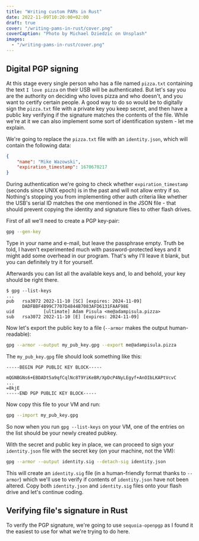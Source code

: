 ```yaml
---
title: "Writing custom PAMs in Rust"
date: 2022-11-09T10:20:00+02:00
draft: true
cover: "/writing-pams-in-rust/cover.png"
coverCaption: "Photo by Michael Dziedzic on Unsplash"
images:
  - "/writing-pams-in-rust/cover.png"
---
```


## Digital PGP signing

At this stage every single person who has a file named `pizza.txt` containing the text `I love pizza` on their USB will be authenticated. But let's say you are the authority on deciding who loves pizza and who doesn't, and you want to certify certain people. A good way to do so would be to digitally sign the `pizza.txt` file with a private key you keep secret, and then have a public key verifying if the signature matches the contents of the file. While we're at it we can also implement some sort of identification system - let me explain.

We're going to replace the `pizza.txt` file with an `identity.json`, which will contain the following data:

```json
{
	"name": "Mike Wazowski",
	"expiration_timestamp": 1670670217
}
```

During authentication we're going to check whether `expiration_timestamp` (seconds since UNIX epoch) is in the past and will not allow entry if so. Nothing's stopping you from implementing other auth criteria like whether the USB's serial ID matches the one mentioned in the JSON file - that should prevent copying the identity and signature files to other flash drives.

First of all we'll need to create a PGP key-pair:

```bash
gpg --gen-key
```

Type in your name and e-mail, but leave the passphrase empty. Truth be told, I haven't experimented much with password-protected keys and it might add some overhead in our program. That's why I'll leave it blank, but you can definitely try it for yourself.

Afterwards you can list all the available keys and, lo and behold, your key should be right there.

```
$ gpg --list-keys
...
pub   rsa3072 2022-11-10 [SC] [expires: 2024-11-09]
      DADFBBF4B99C7707D4844B7083AFD6131FAAF98E
uid           [ultimate] Adam Pisula <me@adampisula.pizza>
sub   rsa3072 2022-11-10 [E] [expires: 2024-11-09]
```

Now let's export the public key to a file (`--armor` makes the output human-readable):

```bash
gpg --armor --output my_pub_key.gpg --export me@adampisula.pizza
```

The `my_pub_key.gpg` file should look something like this:

```
-----BEGIN PGP PUBLIC KEY BLOCK-----

mQGNBGNs6+EBDADt5a9qfCqlNc8T9YiKeBR/XpDcP4NyLEgyf+AnOIbLKAPtVcvC
...
=8kjE
-----END PGP PUBLIC KEY BLOCK-----
```

Now copy this file to your VM and run:

```bash
gpg --import my_pub_key.gpg
```

So now when you run `gpg --list-keys` on your VM, one of the entries on the list should be your newly created pubkey.

With the secret and public key in place, we can proceed to sign your `identity.json` file with the secret key (on your machine, not the VM):

```bash
gpg --armor --output identity.sig --detach-sig identity.json
```

This will create an `identity.sig` file (in a human-friendly format thanks to `--armor`) which we'll use to verify if contents of `identity.json` have not been altered. Copy both `identity.json` and `identity.sig` files onto your flash drive and let's continue coding.

## Verifying file's signature in Rust

To verify the PGP signature, we're going to use `sequoia-openpgp` as I found it the easiest to use for what we're trying to do here.